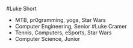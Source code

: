 #Luke Short
* MTB, pr0gramming, yoga, Star Wars
* Computer Engineering, Senior
#Luke Cramer
* Tennis, Computers, eSports, Star Wars
* Computer Science, Junior

